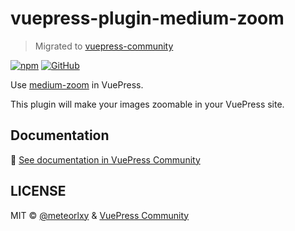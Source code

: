 # vuepress-plugin-medium-zoom

> Migrated to [vuepress-community](https://github.com/vuepress/vuepress-community)

[![npm](https://img.shields.io/npm/v/vuepress-plugin-medium-zoom.svg)](https://www.npmjs.com/package/vuepress-plugin-medium-zoom)
[![GitHub](https://img.shields.io/github/license/vuepress/vuepress-plugin-medium-zoom.svg)](https://github.com/vuepress/vuepress-plugin-medium-zoom/blob/master/LICENSE)

Use [medium-zoom](https://github.com/francoischalifour/medium-zoom) in VuePress.

This plugin will make your images zoomable in your VuePress site.

## Documentation

:book: [See documentation in VuePress Community](https://vuepress.github.io/plugins/medium-zoom.html)

## LICENSE

MIT &copy; [@meteorlxy](https://github.com/meteorlxy) & [VuePress Community](https://github.com/vuepress)
